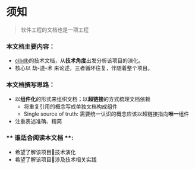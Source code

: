 # 须知

> 软件工程的文档也是一项工程

### 本文档主要内容：
- [cibdb](README.md)的技术文档，从**技术角度**出发分析该项目的演化。
- 核心以 劫-道-术 来论述，三者循环往复，伴随着整个项目。

### 本文档撰写思路：
- 以**组件化**的形式来组织文档；以**超链接**的方式梳理文档依赖
  -  将重复引用的概念写成单独文档构成组件
  -  Single source of truth: 需要统一认识的概念应该以超链接指向**唯一**组件
- 注重表述准确、精简


### ** 谁适合阅读本文档 **:
   - 希望了解该项目技术演化
   - 希望了解该项目涉及技术相关实践